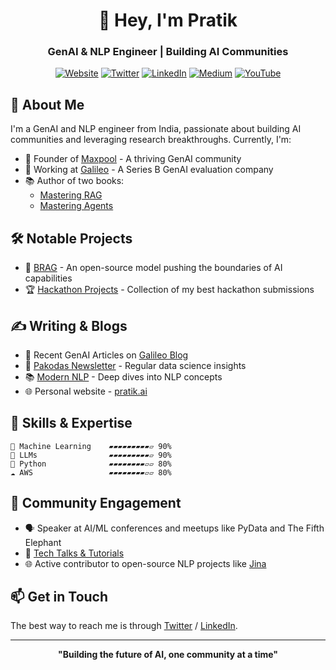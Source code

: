 <div align="center">
  
# 👋 Hey, I'm Pratik
### GenAI & NLP Engineer | Building AI Communities

[![Website](https://img.shields.io/badge/Website-pratik.ai-blue?style=for-the-badge)](https://pratik.ai)
[![Twitter](https://img.shields.io/badge/Twitter-%231DA1F2.svg?style=for-the-badge&logo=Twitter&logoColor=white)](https://twitter.com/ptkbhv)
[![LinkedIn](https://img.shields.io/badge/linkedin-%230077B5.svg?style=for-the-badge&logo=linkedin&logoColor=white)](https://linkedin.com/in/bhavsarpratik)
[![Medium](https://img.shields.io/badge/Medium-12100E?style=for-the-badge&logo=medium&logoColor=white)](https://medium.com/@pratikbhavsar)
[![YouTube](https://img.shields.io/badge/YouTube-%23FF0000.svg?style=for-the-badge&logo=YouTube&logoColor=white)](https://www.youtube.com/playlist?list=PL2H7HbmQHDJW7JmLzMRkZMeNV_wOxdcXi)

</div>

## 🚀 About Me

I'm a GenAI and NLP engineer from India, passionate about building AI communities and leveraging research breakthroughs. Currently, I'm:

- 🌟 Founder of [Maxpool](https://maxpool.dev) - A thriving GenAI community 
- 💼 Working at [Galileo](https://www.galileo.ai) - A Series B GenAI evaluation company
- 📚 Author of two books:
  - [Mastering RAG](https://www.galileo.ai/mastering-rag)
  - [Mastering Agents](https://www.galileo.ai/ebook-mastering-agents)

## 🛠️ Notable Projects

- 🤖 [BRAG](https://themaximalists.substack.com/p/brag) - An open-source model pushing the boundaries of AI capabilities
- 🏆 [Hackathon Projects](https://github.com/bhavsarpratik/hackathons) - Collection of my best hackathon submissions

## ✍️ Writing & Blogs

- 📝 Recent GenAI Articles on [Galileo Blog](https://galileo.ai/blogs)
- 📰 [Pakodas Newsletter](http://pakodas.substack.com) - Regular data science insights
- 📚 [Modern NLP](https://medium.com/modern-nlp) - Deep dives into NLP concepts
- 🌐 Personal website - [pratik.ai](https://pratik.ai)

## 🎯 Skills & Expertise

```text
🧠 Machine Learning    ▰▰▰▰▰▰▰▰▰▱ 90%
🤖 LLMs                ▰▰▰▰▰▰▰▰▰▱ 90%
🐍 Python              ▰▰▰▰▰▰▰▰▱▱ 80%
☁️ AWS                 ▰▰▰▰▰▰▰▰▱▱ 80%
```

## 🎤 Community Engagement

- 🗣️ Speaker at AI/ML conferences and meetups like PyData and The Fifth Elephant
- 🎥 [Tech Talks & Tutorials](https://www.youtube.com/playlist?list=PL2H7HbmQHDJW7JmLzMRkZMeNV_wOxdcXi)
- 🌐 Active contributor to open-source NLP projects like [Jina](https://jina.ai)

## 📫 Get in Touch

The best way to reach me is through [Twitter](https://twitter.com/nlpguy_) / [LinkedIn](https://linkedin.com/in/bhavsarpratik).

---

<div align="center">

**"Building the future of AI, one community at a time"**

</div>
